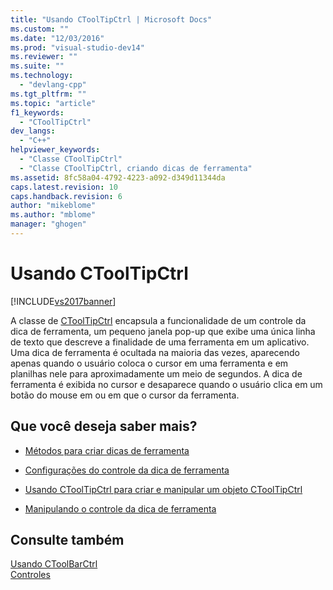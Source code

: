 ```yaml
---
title: "Usando CToolTipCtrl | Microsoft Docs"
ms.custom: ""
ms.date: "12/03/2016"
ms.prod: "visual-studio-dev14"
ms.reviewer: ""
ms.suite: ""
ms.technology: 
  - "devlang-cpp"
ms.tgt_pltfrm: ""
ms.topic: "article"
f1_keywords: 
  - "CToolTipCtrl"
dev_langs: 
  - "C++"
helpviewer_keywords: 
  - "Classe CToolTipCtrl"
  - "Classe CToolTipCtrl, criando dicas de ferramenta"
ms.assetid: 8fc58a04-4792-4223-a092-d349d11344da
caps.latest.revision: 10
caps.handback.revision: 6
author: "mikeblome"
ms.author: "mblome"
manager: "ghogen"
---
```

# Usando CToolTipCtrl
[!INCLUDE[vs2017banner](../assembler/inline/includes/vs2017banner.md)]

A classe de [CToolTipCtrl](../Topic/CToolTipCtrl%20Class.md) encapsula a funcionalidade de um controle da dica de ferramenta, um pequeno janela pop\-up que exibe uma única linha de texto que descreve a finalidade de uma ferramenta em um aplicativo.  Uma dica de ferramenta é ocultada na maioria das vezes, aparecendo apenas quando o usuário coloca o cursor em uma ferramenta e em planilhas nele para aproximadamente um meio de segundos.  A dica de ferramenta é exibida no cursor e desaparece quando o usuário clica em um botão do mouse em ou em que o cursor da ferramenta.  
  
## Que você deseja saber mais?  
  
-   [Métodos para criar dicas de ferramenta](../mfc/methods-of-creating-tool-tips.md)  
  
-   [Configurações do controle da dica de ferramenta](../mfc/settings-for-the-tool-tip-control.md)  
  
-   [Usando CToolTipCtrl para criar e manipular um objeto CToolTipCtrl](../mfc/using-ctooltipctrl-to-create-and-manipulate-a-ctooltipctrl-object.md)  
  
-   [Manipulando o controle da dica de ferramenta](../mfc/manipulating-the-tool-tip-control.md)  
  
## Consulte também  
 [Usando CToolBarCtrl](../mfc/using-ctoolbarctrl.md)   
 [Controles](../mfc/controls-mfc.md)